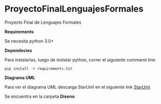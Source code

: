 # ProyectoFinalLenguajesFormales
Proyecto Final de Lenguajes Formales

**Requirements**

Se necesita python 3.0+

**Dependecies**

Para instalarlas, luego de instalar python, correr el siguiente command line:

```
pip install -r requirements.txt
```

**Diagrama UML**

Para ver el diagrama UML descarga StarUml en el siguiente link [StarUml](http://staruml.io/)

Se encuentra en la carpeta **Diseno**
